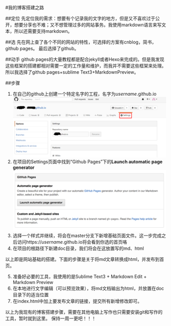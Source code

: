 #我的博客搭建之路

##定位
先定位我的需求：想要有个记录我的文字的地方，但是又不喜欢过于公开，想要分享也不难；又不想管理过多的网站事务。我使用markdown语言来写文本，所以还需要支持markdown。

##选
先在网上查了各个不同的网站的特性，可选择的方案有cnblog，简书，github pages。
最后选择了github。

##动手
github pages的大量教程都是配合jekyll或者Hexo来完成的。但是我发现这些框架的搭建都相对需要一定的工作量和维护，而我并不需要这些框架来处理。所以我选择了github pages+sublime Text3+MarkdownPreview。

##步骤
1. 在自己的github上创建一个特定名字的工程，名字为*username*.github.io![settings](../../img/settings.png)
2. 在项目的Settings页面中找到“Github Pages”下的**Launch automatic page generator**![generatorTheme](../../img/generatorTheme.png)
3. 选择一个样式并继续，将会在master分支下新增基础页面文件。这一步完成之后访问https://*username*.github.io将会看到你选的首页咯
4. 在项目的根路径下新建doc目录，我们将会在这放置写的md、html

以上即是网站基础的搭建。下面的步骤是关于将md文章转换成html，并发布到首页。

5. 准备好必要的工具，我使用的是Sublime Text3 + Markdown Edit + Markdown Preview
6. 在本地进行文字编辑（可以预览效果），将md文档输出为html，并放置在doc目录下的适当位置
7. 在index.html中加上要发布文章的链接，提交所有新增修改即可。

以上为我现有的博客搭建步骤，需要在其他电脑上写作也只需要安装git和写作的工具，暂时就到这里。
保持一周一更吧！！！